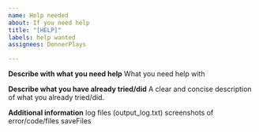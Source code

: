 ```yaml
---
name: Help needed
about: If you need help
title: "[HELP]"
labels: help wanted
assignees: DonnerPlays

---
```


**Describe with what you need help**
What you need help with

**Describe what you have already tried/did**
A clear and concise description of what you already tried/did.


**Additional information**
log files (output_log.txt)
screenshots of error/code/files
saveFiles
